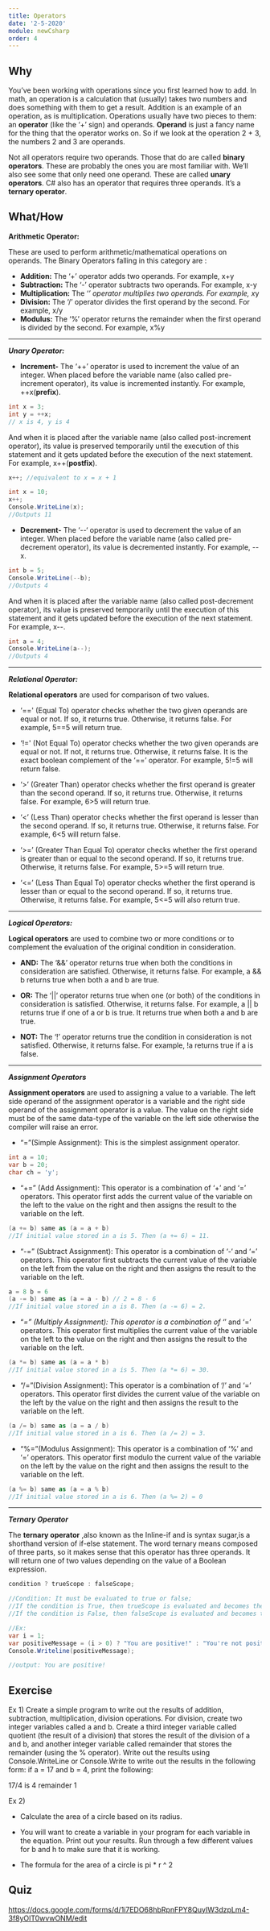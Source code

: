 ```yaml
---
title: Operators
date: '2-5-2020'
module: newCsharp
order: 4
---
```


## Why

You’ve been working with operations since you first learned how to add. In math, an operation is a calculation that (usually) takes two numbers and does something with them to get a result. Addition is an example of an operation, as is multiplication. Operations usually have two pieces to them: an **operator** (like the ‘+’ sign) and operands. **Operand** is just a fancy name for the thing that the operator works on. So if we look at the operation 2 + 3, the numbers 2 and 3 are operands.

Not all operators require two operands. Those that do are called **binary operators**. These are probably the ones you are most familiar with. We’ll also see some that only need one operand. These are called **unary operators**. C# also has an operator that requires three operands. It’s a **ternary operator**.

## What/How

**Arithmetic Operator:**

These are used to perform arithmetic/mathematical operations on operands. The Binary Operators falling in this category are :

* **Addition:** The ‘+’ operator adds two operands. For example, x+y
* **Subtraction:** The ‘-’ operator subtracts two operands. For example, x-y
* **Multiplication:** The ‘*’ operator multiplies two operands. For example, x*y
* **Division:** The ‘/’ operator divides the first operand by the second. For example, x/y
* **Modulus:** The ‘%’ operator returns the remainder when the first operand is divided by the second. For example, x%y

---
***Unary Operator:***

* **Increment-** The ‘++’ operator is used to increment the value of an integer. When placed before the variable name (also called pre-increment operator), its value is incremented instantly. For example, ++x(**prefix**).

```csharp
int x = 3;
int y = ++x;
// x is 4, y is 4
```

And when it is placed after the variable name (also called post-increment operator), its value is preserved temporarily until the execution of this statement and it gets updated before the execution of the next statement. For example, x++(**postfix**).

```csharp
x++; //equivalent to x = x + 1

int x = 10;
x++;
Console.WriteLine(x);
//Outputs 11
```

* **Decrement-** The ‘--‘ operator is used to decrement the value of an integer. When placed before the variable name (also called pre-decrement operator), its value is decremented instantly. For example, --x.

```csharp
int b = 5;
Console.WriteLine(--b);
//Outputs 4
```

And when it is placed after the variable name (also called post-decrement operator), its value is preserved temporarily until the execution of this statement and it gets updated before the execution of the next statement. For example, x--.

```csharp
int a = 4;
Console.WriteLine(a--);  
//Outputs 4
```

---
***Relational Operator:***

**Relational operators** are used for comparison of two values.

* ‘==' (Equal To) operator checks whether the two given operands are equal or not. If so, it returns true. Otherwise, it returns false. For example, 5==5 will return true.

* ‘!=' (Not Equal To) operator checks whether the two given operands are equal or not. If not, it returns true. Otherwise, it returns false. It is the exact boolean complement of the ‘==’ operator. For example, 5!=5 will return false.

* ‘>’ (Greater Than) operator checks whether the first operand is greater than the second operand. If so, it returns true. Otherwise, it returns false. For example, 6>5 will return true.

* ‘<’ (Less Than) operator checks whether the first operand is lesser than the second operand. If so, it returns true. Otherwise, it returns false. For example, 6<5 will return false.

* ‘>=’ (Greater Than Equal To) operator checks whether the first operand is greater than or equal to the second operand. If so, it returns true. Otherwise, it returns false. For example, 5>=5 will return true.

* ‘<=’ (Less Than Equal To) operator checks whether the first operand is lesser than or equal to the second operand. If so, it returns true. Otherwise, it returns false. For example, 5<=5 will also return true.

---
***Logical Operators:***

**Logical operators** are used to combine two or more conditions or to complement the evaluation of the original condition in consideration.

* **AND:** The ‘&&’ operator returns true when both the conditions in consideration are satisfied. Otherwise, it returns false. For example, a && b returns true when both a and b are true.

* **OR:** The ‘||’ operator returns true when one (or both) of the conditions in consideration is satisfied. Otherwise, it returns false. For example, a || b returns true if one of a or b is true. It returns true when both a and b are true.

* **NOT:** The ‘!’ operator returns true the condition in consideration is not satisfied. Otherwise, it returns false. For example, !a returns true if a is false.

---
***Assignment Operators***

**Assignment operators**  are used to assigning a value to a variable. The left side operand of the assignment operator is a variable and the right side operand of the assignment operator is a value. The value on the right side must be of the same data-type of the variable on the left side otherwise the compiler will raise an error.

* “=”(Simple Assignment): This is the simplest assignment operator.

```csharp
int a = 10;
var b = 20;
char ch = 'y';
```

* “+=” (Add Assignment): This operator is a combination of ‘+’ and ‘=’ operators. This operator first adds the current value of the variable on the left to the value on the right and then assigns the result to the variable on the left.

```csharp
(a += b) same as (a = a + b)
//If initial value stored in a is 5. Then (a += 6) = 11.
```

* “-=” (Subtract Assignment): This operator is a combination of ‘-‘ and ‘=’ operators. This operator first subtracts the current value of the variable on the left from the value on the right and then assigns the result to the variable on the left.

```csharp
a = 8 b = 6
(a -= b) same as (a = a - b) // 2 = 8 - 6
//If initial value stored in a is 8. Then (a -= 6) = 2.
```

* “*=” (Multiply Assignment): This operator is a combination of ‘*’ and ‘=’ operators. This operator first multiplies the current value of the variable on the left to the value on the right and then assigns the result to the variable on the left.

```csharp
(a *= b) same as (a = a * b)
//If initial value stored in a is 5. Then (a *= 6) = 30.
```

* “/=”(Division Assignment): This operator is a combination of ‘/’ and ‘=’ operators. This operator first divides the current value of the variable on the left by the value on the right and then assigns the result to the variable on the left.

```csharp
(a /= b) same as (a = a / b)
//If initial value stored in a is 6. Then (a /= 2) = 3.
```

* “%=”(Modulus Assignment): This operator is a combination of ‘%’ and ‘=’ operators. This operator first modulo the current value of the variable on the left by the value on the right and then assigns the result to the variable on the left.

```csharp
(a %= b) same as (a = a % b)
//If initial value stored in a is 6. Then (a %= 2) = 0
```

---
***Ternary Operator***

The **ternary operator** ,also known as the Inline-if and is syntax sugar,is a shorthand version of if-else statement. The word ternary means composed of three parts, so it makes sense that this operator has three operands. It will return one of two values depending on the value of a Boolean expression.

```csharp
condition ? trueScope : falseScope;

//Condition: It must be evaluated to true or false;
//If the condition is True, then trueScope is evaluated and becomes the result
//If the condition is False, then falseScope is evaluated and becomes the result

//Ex:
var i = 1;
var positiveMessage = (i > 0) ? "You are positive!" : "You're not positive.”;
Console.Writeline(positiveMessage);

//output: You are positive!
```

## Exercise

Ex 1) Create a simple program to write out the results of addition, subtraction, multiplication, division operations. For division, create two integer variables called a and b. Create a third integer variable called quotient (the result of a division) that stores the result of the division of a and b, and another integer variable called remainder that stores the remainder (using the % operator). Write out the results using Console.WriteLine or Console.Write to write out the results in the following form: if a = 17 and b = 4, print the following:

17/4 is 4 remainder 1

Ex 2)

* Calculate the area of a circle based on its radius.

* You will want to create a variable in your program for each variable in the equation. Print out your results. Run through a few different values for b and h to make sure that it is working.

* The formula for the area of a circle is pi * r ^ 2

## Quiz

<https://docs.google.com/forms/d/1i7EDO68hbRpnFPY8QuyIW3dzpLm4-3f8yOlT0wvwONM/edit>
